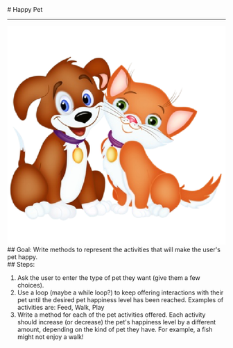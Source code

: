 
 <div id="recipeLeftColumn">
  # Happy Pet
  <hr/>
  <img src="./happyPet.png"/>
  <div id="recipeGoal">
   ## Goal:
   Write methods to represent the activities that will make the user's pet happy.
  </div>
 </div>
 <div id="recipeRightColumn">
  <div id="recipeSteps">
   ## Steps:
   <ol id="stepList">
    <li>
     Ask the user to enter the type of pet they want (give them a few choices).
    </li>
    <li>
     Use a loop (maybe a while loop?) to keep offering interactions with their pet until the desired pet happiness level has been reached. Examples of activities are:   Feed, Walk, Play
    </li>
    <li>
     Write a method for each of the pet activities offered. Each activity should increase (or decrease) the pet's happiness level by a different amount, depending on the kind of pet they have. For example, a fish might not enjoy a walk!
    </li>
   </ol>
  </div>
 </div>

